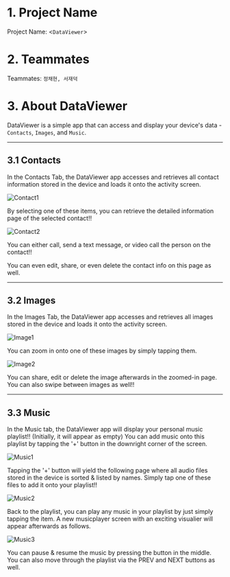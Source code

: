 # 1. Project Name

Project Name: <`DataViewer`>

# 2. Teammates

Teammates: `정채현, 서재덕`

# 3. About DataViewer

DataViewer is a simple app that can access and display your device's data - `Contacts`, `Images`, and `Music`. 

- - - -

## 3.1 Contacts ##

In the Contacts Tab, the DataViewer app accesses and retrieves all contact information stored in the device and loads it onto the activity screen.

![Contact1](https://user-images.githubusercontent.com/77673334/177255873-eb0d6ce0-13bf-4223-855b-c2dea6f43ad2.jpg)

By selecting one of these items, you can retrieve the detailed information page of the selected contact!!

![Contact2](https://user-images.githubusercontent.com/77673334/177256156-afd4e229-357a-4c3e-aa2f-e6f398a509d0.jpg)

You can either call, send a text message, or video call the person on the contact!!

You can even edit, share, or even delete the contact info on this page as well.

- - - - 

## 3.2 Images ##

In the Images Tab, the DataViewer app accesses and retrieves all images stored in the device and loads it onto the activity screen.

![Image1](https://user-images.githubusercontent.com/77673334/177256452-abfbda24-4df0-4280-a598-1b46e707325c.jpg)

You can zoom in onto one of these images by simply tapping them.

![Image2](https://user-images.githubusercontent.com/77673334/177256567-1caf9c36-92d5-47f8-8214-3f4c3c5c8f32.jpg)

You can share, edit or delete the image afterwards in the zoomed-in page. You can also swipe between images as well!!

- - - -

## 3.3 Music

In the Music tab, the DataViewer app will display your personal music playlist!! (Initially, it will appear as empty) You can add music onto this playlist by tapping the '+' button in the downright corner of the screen.

![Music1](https://user-images.githubusercontent.com/77673334/177256906-8f9a8272-8984-47c0-a320-2abd494361b0.jpg)

Tapping the '+' button will yield the following page where all audio files stored in the device is sorted & listed by names. Simply tap one of these files to add it onto your playlist!!

![Music2](https://user-images.githubusercontent.com/77673334/177257097-4cd50eea-2231-4ead-a379-ae546759bce2.jpg)

Back to the playlist, you can play any music in your playlist by just simply tapping the item. A new musicplayer screen with an exciting visualier will appear afterwards as follows.

![Music3](https://user-images.githubusercontent.com/77673334/177257278-ba8762c1-8773-4bd1-9281-942d13c559d7.jpg)

You can pause & resume the music by pressing the button in the middle. You can also move through the playlist via the PREV and NEXT buttons as well.
